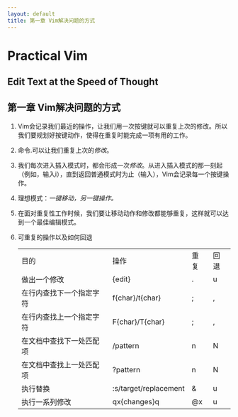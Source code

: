 ```yaml
---
layout: default
title: 第一章 Vim解决问题的方式
---
```

# Practical Vim
## Edit Text at the Speed of Thought

## 第一章 Vim解决问题的方式

1. Vim会记录我们最近的操作，让我们用一次按键就可以重复上次的修改。所以我们要规划好按键动作，使得在重复时能完成一项有用的工作。
2. 命令.可以让我们重复上次的*修改*。
3. 我们每次进入插入模式时，都会形成一次*修改*。从进入插入模式的那一刻起（例如，输入i），直到返回普通模式时为止（输入<Esc>），Vim会记录每一个按键操作。
4. 理想模式：*一键移动，另一键操作。*
5. 在面对重复性工作时候，我们要让移动动作和修改都能够重复，这样就可以达到一个最佳编辑模式。 
6. 可重复的操作以及如何回退

	<table>
	<tr>
	<td>目的</td>
	<td>操作</td>
	<td>重复</td>
	<td>回退</td>
	</tr>
	<tr>
	<td>做出一个修改</td>
	<td>{edit}</td>
	<td>.</td>
	<td>u</td>
	</tr>
	<tr>
	<td>在行内查找下一个指定字符</td>
	<td>f{char}/t{char}</td>
	<td>;</td>
	<td>,</td>
	</tr>
	<tr>
	<td>在行内查找上一个指定字符</td>
	<td>F{char}/T{char}</td>
	<td>;</td>
	<td>,</td>
	</tr>
	<tr>
	<td>在文档中查找下一处匹配项</td>
	<td>/pattern<CR></td>
	<td>n</td>
	<td>N</td>
	</tr>
	<tr>
	<td>在文档中查找上一处匹配项</td>
	<td>?pattern<CR></td>
	<td>n</td>
	<td>N</td>
	</tr>
	<tr>
	<td>执行替换</td>
	<td>:s/target/replacement</td>
	<td>&</td>
	<td>u</td>
	</tr>
	<tr>
	<td>执行一系列修改</td>
	<td>qx{changes}q</td>
	<td>@x</td>
	<td>u</td>
	</tr>
	</table>

